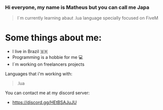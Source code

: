 
### Hi everyone, my name is Matheus but you can call me Japa

> I´m currently learning abaut .lua language specially focused on FiveM

# Some things about me:
- I live in Brazil 🇧🇷
- Programming is a hobbie for me 💻
- I´m working on freelancers projects 

Languages that i'm working with:
> .lua

You can contact me at my discord server: 
- https://discord.gg/HEtBSAJuJU
